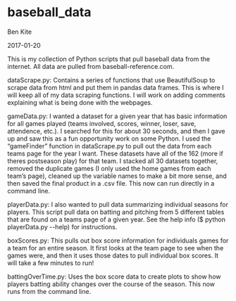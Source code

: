 # baseball_data

Ben Kite

2017-01-20

This is my collection of Python scripts that pull baseball data from
the internet. All data are pulled from baseball-reference.com.

dataScrape.py:
Contains a series of functions that use BeautifulSoup to scrape data
from html and put them in pandas data frames.  This is where I will
keep all of my data scraping functions.  I will work on adding
comments explaining what is being done with the webpages.

gameData.py: 
I wanted a dataset for a given year that has basic
information for all games played (teams involved, scores, winner,
loser, save, attendence, etc.).  I searched for this for about 30
seconds, and then I gave up and saw this as a fun opportunity work on
some Python.  I used the “gameFinder” function in dataScrape.py to pull
out the data from each teams page for the year I want.  These datasets
have all of the 162 (more if theres postseason play) for that team.  I
stacked all 30 datasets together, removed the duplicate games (I only
used the home games from each team’s page), cleaned up the variable
names to make a bit more sense, and then saved the final product in a
.csv file.  This now can run directly in a command line.

playerData.py:
I also wanted to pull data summarizing individual seasons for players.
This script pull data on batting and pitching from 5 different tables
that are found on a teams page of a given year.  See the help info ($
python playerData.py --help) for instructions.

boxScores.py:
This pulls out box score information for individuals games for a team
for an entire season. It first looks at the team page to see when the
games were, and then it uses those dates to pull individual box
scores. It will take a few minutes to run!

battingOverTime.py:
Uses the box score data to create plots to show how players batting
ability changes over the course of the season. This now runs from the
command line.
